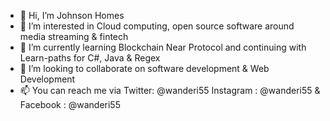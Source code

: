 - 👋 Hi, I’m Johnson Homes
- 👀 I’m interested in Cloud computing, open source software around media streaming & fintech
- 🌱 I’m currently learning Blockchain Near Protocol and continuing with Learn-paths for C#, Java & Regex
- 💞️ I’m looking to collaborate on software development & Web Development 
- 📫 You can reach me via Twitter: @wanderi55 Instagram : @wanderi55 & Facebook : @wanderi55 

<!---
Wanderi55/Wanderi55 is a ✨ special ✨ repository because its `README.md` (this file) appears on your GitHub profile.
You can click the Preview link to take a look at your changes.
--->
